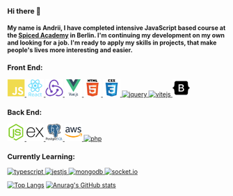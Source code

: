 ### Hi there 👋

#### My name is Andrii, I have completed intensive JavaScript based course at the [Spiced Academy](https://www.spiced-academy.com/en) in Berlin. I'm continuing my development on my own and looking for a job. I'm ready to apply my skills in projects, that make people's lives more interesting and easier.

### Front End:

<a href="https://developer.mozilla.org/en-US/docs/Web/JavaScript" rel="nofollow"> <img src="https://raw.githubusercontent.com/devicons/devicon/c5378d6c2510ffa0b3e4475af95618a8048d6cf1/icons/javascript/javascript-plain.svg" alt="javascript" width="40" height="40" style="max-width: 100%;"> </a>
<a href="https://reactjs.org/" rel="nofollow"> <img src="https://raw.githubusercontent.com/devicons/devicon/c5378d6c2510ffa0b3e4475af95618a8048d6cf1/icons/react/react-original-wordmark.svg" alt="react" width="40" height="40" style="max-width: 100%;"> </a>
<a href="https://redux.js.org" rel="nofollow"> <img src="https://raw.githubusercontent.com/devicons/devicon/c5378d6c2510ffa0b3e4475af95618a8048d6cf1/icons/redux/redux-original.svg" alt="redux" width="40" height="40" style="max-width: 100%;"> </a>
<a href="https://vuejs.org/" rel="nofollow"> <img src="https://raw.githubusercontent.com/devicons/devicon/c5378d6c2510ffa0b3e4475af95618a8048d6cf1/icons/vuejs/vuejs-original-wordmark.svg" alt="vuejs" width="40" height="40" style="max-width: 100%;"> </a>
<a href="https://www.w3schools.com/html/" rel="nofollow"> <img src="https://raw.githubusercontent.com/devicons/devicon/c5378d6c2510ffa0b3e4475af95618a8048d6cf1/icons/html5/html5-original-wordmark.svg" alt="html5" width="40" height="40" style="max-width: 100%;"> </a>
<a href="https://www.w3schools.com/css/" rel="nofollow"> <img src="https://raw.githubusercontent.com/devicons/devicon/c5378d6c2510ffa0b3e4475af95618a8048d6cf1/icons/css3/css3-original-wordmark.svg" alt="css3" width="40" height="40" style="max-width: 100%;"> </a>
<a href="https://jquery.com/" rel="nofollow"> <img src="https://cdn.iconscout.com/icon/free/png-256/jquery-8-1175153.png" alt="jquery" width="40" height="40" style="max-width: 100%;"> </a>
<a href="https://vitejs.dev/" rel="nofollow"> <img src="https://vitejs.dev/logo-with-shadow.png" alt="vitejs" width="40" height="40" style="max-width: 100%;"> </a>
<a href="https://getbootstrap.com" rel="nofollow"> <img src="https://raw.githubusercontent.com/devicons/devicon/c5378d6c2510ffa0b3e4475af95618a8048d6cf1/icons/bootstrap/bootstrap-plain.svg" alt="bootstrap" width="40" height="40" style="max-width: 100%;"> </a>


### Back End:

<a href="https://nodejs.org" rel="nofollow"> <img src="https://raw.githubusercontent.com/devicons/devicon/c5378d6c2510ffa0b3e4475af95618a8048d6cf1/icons/nodejs/nodejs-original.svg" alt="nodejs" width="40" height="40" style="max-width: 100%;"> </a>
<a href="https://expressjs.com" rel="nofollow"> <img src="https://raw.githubusercontent.com/devicons/devicon/c5378d6c2510ffa0b3e4475af95618a8048d6cf1/icons/express/express-original.svg" alt="express" width="40" height="40" style="max-width: 100%;"> </a>
<a href="https://www.postgresql.org" rel="nofollow"> <img src="https://raw.githubusercontent.com/devicons/devicon/c5378d6c2510ffa0b3e4475af95618a8048d6cf1/icons/postgresql/postgresql-original-wordmark.svg" alt="postgresql" width="40" height="40" style="max-width: 100%;"> </a>
<a href="https://aws.amazon.com" rel="nofollow"> <img src="https://raw.githubusercontent.com/devicons/devicon/c5378d6c2510ffa0b3e4475af95618a8048d6cf1/icons/amazonwebservices/amazonwebservices-original-wordmark.svg" alt="aws" width="40" height="40" style="max-width: 100%;"> </a>
<a href="https://www.php.net/" rel="nofollow"> <img src="https://upload.wikimedia.org/wikipedia/commons/thumb/3/31/Webysther_20160423_-_Elephpant.svg/2560px-Webysther_20160423_-_Elephpant.svg.png" alt="php" width="40" height="40" style="max-width: 100%;"> </a>

### Currently Learning:

<a href="https://www.typescriptlang.org/" rel="nofollow"> <img src="https://cdn-icons-png.flaticon.com/512/5968/5968381.png" alt="typescript" width="40" height="40" style="max-width: 100%;"> </a>
<a href="https://jestjs.io/" rel="nofollow"> <img src="https://www.testautomatisierung.org/wp-content/uploads/jest-icon.jpg" alt="jestjs" width="40" height="40" style="max-width: 100%;"> </a>
<a href="https://www.mongodb.com/" rel="nofollow"> <img src="https://cdn.iconscout.com/icon/free/png-256/mongodb-5-1175140.png" alt="mongodb" width="40" height="40" style="max-width: 100%;"> </a>
<a href="https://socket.io/" rel="nofollow"> <img src="https://socket.io/images/logo.svg" alt="socket.io" width="40" height="40" style="max-width: 100%;"> </a>

[![Top Langs](https://github-readme-stats.vercel.app/api/top-langs/?username=shubender)](https://github.com/anuraghazra/github-readme-stats)
[![Anurag's GitHub stats](https://github-readme-stats.vercel.app/api?username=shubender)](https://github.com/anuraghazra/github-readme-stats)


<!--
**Shubender/Shubender** is a ✨ _special_ ✨ repository because its `README.md` (this file) appears on your GitHub profile.

Here are some ideas to get you started:

- 🔭 I’m currently working on ...
- 🌱 I’m currently learning ...
- 👯 I’m looking to collaborate on ...
- 🤔 I’m looking for help with ...
- 💬 Ask me about ...
- 📫 How to reach me: ...
- 😄 Pronouns: ...
- ⚡ Fun fact: ...
-->
